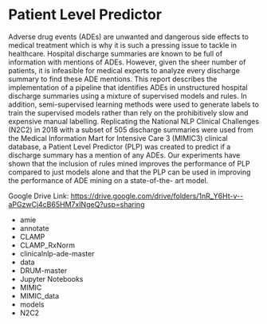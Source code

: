 # Patient Level Predictor

Adverse drug events (ADEs) are unwanted and dangerous side effects to medical treatment which is why it is such a pressing issue to tackle in healthcare. Hospital discharge summaries are known to be full of information with mentions of ADEs. However, given the sheer number of patients, it is infeasible for medical experts to analyze every discharge summary to find these ADE mentions. This report describes the implementation of a pipeline that identifies ADEs in unstructured hospital discharge summaries using a mixture of supervised models and rules. In addition, semi-supervised learning methods were used to generate labels to train the supervised models rather than rely on the prohibitively slow and expensive manual labelling. Replicating the National NLP Clinical Challenges (N2C2) in 2018 with a subset of 505 discharge summaries were used from the Medical Information Mart for Intensive Care 3 (MIMIC3) clinical database, a Patient Level Predictor (PLP) was created to predict if a discharge summary has a mention of any ADEs. Our experiments have shown that the inclusion of rules mined improves the performance of PLP compared to just models alone and that the PLP can be used in improving the performance of ADE mining on a state-of-the- art model.

Google Drive Link: https://drive.google.com/drive/folders/1nR_Y6Ht-v--aPGzwCj4cB65HM7xINgeQ?usp=sharing

- amie
- annotate
- CLAMP
- CLAMP_RxNorm
- clinicalnlp-ade-master
- data
- DRUM-master
- Jupyter Notebooks
- MIMIC
- MIMIC_data
- models
- N2C2

